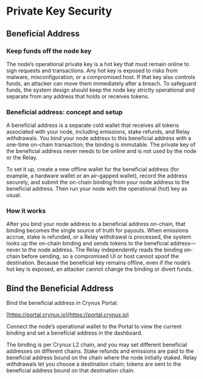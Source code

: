 # Private Key Security

## Beneficial Address

### Keep funds off the node key

The node’s operational private key is a hot key that must remain online to sign requests and transactions. Any hot key is exposed to risks from malware, misconfiguration, or a compromised host. If that key also controls funds, an attacker can move them immediately after a breach. To safeguard funds, the system design should keep the node key strictly operational and separate from any address that holds or receives tokens.

### Beneficial address: concept and setup

A beneficial address is a separate cold wallet that receives all tokens associated with your node, including emissions, stake refunds, and Relay withdrawals. You bind your node address to this beneficial address with a one-time on-chain transaction; the binding is immutable. The private key of the beneficial address never needs to be online and is not used by the node or the Relay.

To set it up, create a new offline wallet for the beneficial address (for example, a hardware wallet or an air-gapped wallet), record the address securely, and submit the on-chain binding from your node address to the beneficial address. Then run your node with the operational (hot) key as usual.

### How it works

After you bind your node address to a beneficial address on-chain, that binding becomes the single source of truth for payouts. When emissions accrue, stake is refunded, or a Relay withdrawal is processed, the system looks up the on-chain binding and sends tokens to the beneficial address—never to the node address. The Relay independently reads the binding on-chain before sending, so a compromised UI or host cannot spoof the destination. Because the beneficial key remains offline, even if the node’s hot key is exposed, an attacker cannot change the binding or divert funds.

## Bind the Beneficial Address

Bind the beneficial address in Crynux Portal:

[https://portal.crynux.io](https://portal.crynux.io)

Connect the node’s operational wallet to the Portal to view the current binding and set a beneficial address in the dashboard.

The binding is per Crynux L2 chain, and you may set different beneficial addresses on different chains. Stake refunds and emissions are paid to the beneficial address bound on the chain where the node initially staked. Relay withdrawals let you choose a destination chain; tokens are sent to the beneficial address bound on that destination chain.
